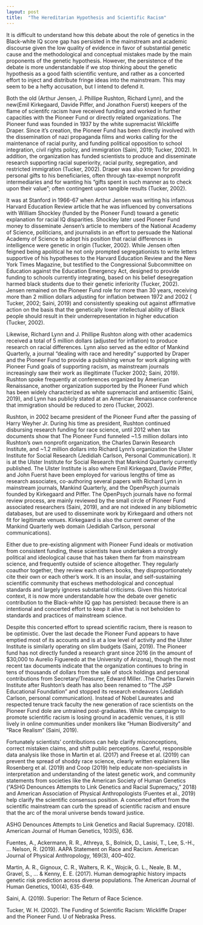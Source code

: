 ```yaml
---
layout: post
title:  "The Hereditarian Hypothesis and Scientific Racism"
---
```



It is difficult to understand how this debate about the role of genetics in the Black-white IQ score gap has persisted in the mainstream and academic discourse given the low quality of evidence in favor of substantial genetic cause and the methodological and conceptual mistakes made by the main proponents of the genetic hypothesis. However, the persistence of the debate is more understandable if we stop thinking about the genetic hypothesis as a good faith scientific venture, and rather as a concerted effort to inject and distribute fringe ideas into the mainstream. This may seem to be a hefty accusation, but I intend to defend it. 

Both the old (Arthur Jensen, J. Phillipe Rushton, Richard Lynn),  and the new(Emil Kirkegaard, Davide Piffer, and Jonathon Fuerst) keepers of the flame of scientifc racism have received funding and worked in further capacities with the Pioneer Fund or directly related organizations. The Pioneer fund was founded in 1937 by the white supremacist Wickliffe Draper. Since it’s creation, the Pioneer Fund has been directly involved with the dissemination of nazi propaganda films and works calling for the maintenance of racial purity, and funding political opposition to school integration, civil rights policy, and immigration (Saini, 2019; Tucker, 2002). In addition, the organization has funded scientists to produce and disseminate research supporting racial superiority, racial purity, segregation, and restricted immigration (Tucker, 2002). Draper was also known for providing personal gifts to his beneficiaries, often through tax-exempt nonprofit intermediaries and for wanting his “gifts spent in such manner as to check upon their value”; often contingent upon tangible results (Tucker, 2002).
 
 It was at Stanford in 1966-67 when Arthur Jensen was writing his infamous Harvard Education Review article that he was influenced by conversations with William Shockley (funded by the Pioneer Fund) toward a genetic explanation for racial IQ disparities. Shockley later used Pioneer Fund money to disseminate Jensen’s article to members of the National Academy of Science, politicians, and journalists in an effort to persuade the National Academy of Science to adopt his position that racial differences in intelligence were genetic in origin (Tucker, 2002). While Jensen often feigned being apolitical he not only prompted segregationists to write letters supportive of his hypotheses to the Harvard Education Review and the New York Times Magazine, but testified to the Congressional Subcommittee on Education against the Education Emergency Act, designed to provide funding to schools currently integrating, based on his belief desegregation harmed black students due to their genetic inferiority (Tucker, 2002). Jensen remained on the Pioneer Fund role for more than 30 years, receiving more than 2 million dollars adjusting for inflation between 1972 and 2002 ( Tucker, 2002; Saini, 2019) and consistently speaking out against affirmative action on the basis that the genetically lower intellectual ability of Black people should result in their underrepresentation in higher education (Tucker, 2002).

Likewise, Richard Lynn and J. Phillipe Rushton along with other academics received a total of 5 million dollars (adjusted for inflation) to produce research on racial differences. Lynn also served as the editor of Mankind Quarterly, a journal “dealing with race and heredity” supported by Draper and the Pioneer Fund to provide a publishing venue for work aligning with Pioneer Fund goals of supporting racism, as mainstream journals increasingly saw their work as illegitimate (Tucker 2002; Saini, 2019). Rushton spoke frequently at conferences organized by American Renaissance, another organization supported by the Pioneer Fund which has been widely characterized as white supremacist and antisemitic (Saini, 2019), and Lynn has publicly stated at an American Renaissance conference that immigration should be reduced to zero (Tucker, 2002).

Rushton, in 2002 became president of the Pioneer Fund after the passing of Harry Weyher Jr. During his time as president, Rushton continued disbursing research funding for race science, until 2012 when tax documents show that The Pioneer Fund funneled ~1.5 million dollars into Rushton’s own nonprofit organization, the Charles Darwin Research Institute, and ~1.2 million dollars into Richard Lynn’s organization the Ulster Institute for Social Research (Jedidiah Carlson, Personal Communication). It is at the Ulster Institute for Social Research that Mankind Quarterly currently published. The Ulster Institute is also where Emil Kirkegaard, Davide Piffer, and John Fuerst have been employed for various lengths of time as research associates, co-authoring several papers with Richard Lynn in mainstream journals, Mankind Quarterly, and the OpenPsych journals founded by Kirkegaard and Piffer. The OpenPsych journals have no formal review process, are mainly reviewed by the small circle of Pioneer Fund associated researchers (Saini, 2019), and are not indexed in any bibliometric databases, but are used to disseminate work by Kirkegaard and others not fit for legitimate venues. Kirkegaard is also the current owner of the Mankind Quarterly web domain (Jedidiah Carlson, personal communications).

Either due to pre-existing alignment with Pioneer Fund ideals or motivation from consistent funding, these scientists have undertaken a strongly political and ideological cause that has taken them far from mainstream science, and frequently outside of science altogether. They regularly coauthor together, they review each others books, they disproportionately cite their own or each other’s work. It is an insular, and self-sustaining scientific community that eschews methodological and conceptual standards and largely ignores substantial criticisms. Given this historical context, it is now more understandable how the debate over genetic contribution to the Black-white IQ gap has persisted: because there is an intentional and concerted effort to keep it alive that is not beholden to standards and practices of mainstream science.

Despite this concerted effort to spread scientific racism, there is reason to be optimistic. Over the last decade the Pioneer Fund appears to have emptied most of its accounts and is at a low level of activity and the Ulster Institute is similarly operating on slim budgets (Saini, 2019). The Pioneer fund has not directly funded a research grant since 2016 (in the amount of $30,000 to Aurelio Figueredo at the University of Arizona), though the most recent tax documents indicate that the organization continues to bring in tens of thousands of dollars from the sale of stock holdings and personal contributions from Secretary/Treasurer, Edward Miller. .The Charles Darwin Institute after Rushton’s death has also been renamed to “The JSP Educational Foundation” and stopped its research endeavors (Jedidiah Carlson, personal communication). Instead of Nobel Laureates and respected tenure track faculty the new generation of race scientists on the Pioneer Fund dole are untrained post-graduates. While the campaign to promote scientific racism is losing ground in academic venues, it is still lively in online communities under monikers like “Human Biodiversity” and “Race Realism” (Saini, 2019). 

Fortunately scientists’ contributions can help clarify misconceptions, correct mistaken claims, and shift public perceptions. Careful, responsible data analysis like those in Martin et al. (2017) and Freese et al. (2019) can prevent the spread of shoddy race science, clearly written explainers like Rosenberg et al. (2019) and Coop (2019) help educate non-specialists in interpretation and understanding of the latest genetic work, and community statements from societies like the American Society of Human Genetics (“ASHG Denounces Attempts to Link Genetics and Racial Supremacy,” 2018) and American Association of Physical Anthropologists (Fuentes et al., 2019) help clarify the scientific consensus position. A concerted effort from the scientific mainstream can curb the spread of scientific racism and ensure that the arc of the moral universe bends toward justice.


ASHG Denounces Attempts to Link Genetics and Racial Supremacy. (2018). American Journal of Human Genetics, 103(5), 636.

Fuentes, A., Ackermann, R. R., Athreya, S., Bolnick, D., Lasisi, T., Lee, S.-H., … Nelson, R. (2019). AAPA Statement on Race and Racism. American Journal of Physical Anthropology, 169(3), 400–402.

Martin, A. R., Gignoux, C. R., Walters, R. K., Wojcik, G. L., Neale, B. M., Gravel, S., ... & Kenny, E. E. (2017). Human demographic history impacts genetic risk prediction across diverse populations. The American Journal of Human Genetics, 100(4), 635-649.

Saini, A. (2019). Superior: The Return of Race Science.

Tucker, W. H. (2002). The Funding of Scientific Racism: Wickliffe Draper and the Pioneer Fund. U of Nebraska Press.

